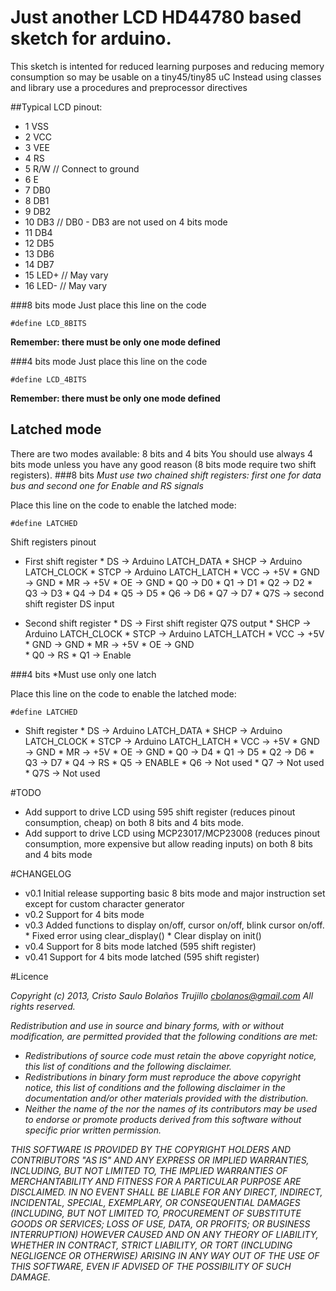 Just another LCD HD44780 based sketch for arduino.
=======================================
 
This sketch is intented for reduced learning purposes and reducing
memory consumption so may be usable on a tiny45/tiny85 uC
Instead using classes and library use a procedures and preprocessor directives
  
##Typical LCD pinout:
*    1 VSS
*    2 VCC
*    3 VEE
*    4 RS
*    5 R/W // Connect to ground
*    6 E
*    7 DB0
*    8 DB1
*    9 DB2
*   10 DB3 // DB0 - DB3 are not used on 4 bits mode
*   11 DB4
*   12 DB5 
*   13 DB6
*   14 DB7
*   15 LED+ // May vary
*   16 LED- // May vary
 
###8 bits mode
Just place this line on the code

    #define LCD_8BITS

**Remember: there must be only one mode defined**

###4 bits mode
Just place this line on the code

    #define LCD_4BITS

**Remember: there must be only one mode defined**

Latched mode
--------------------
  There are two modes available: 8 bits and 4 bits
  You should use always 4 bits mode unless you have any good reason (8 bits mode require two shift registers).
###8 bits
  *Must use two chained shift registers: first one for data bus and second one for Enable and RS signals*
  
Place this line on the code to enable the latched mode:

    #define LATCHED

Shift registers pinout

*    First shift register
    *    DS -> Arduino LATCH_DATA
    *    SHCP -> Arduino LATCH_CLOCK
    *    STCP -> Arduino LATCH_LATCH
    *    VCC -> +5V
    *    GND -> GND
    *    MR -> +5V
    *    OE -> GND
    *    Q0 -> D0
    *    Q1 -> D1
    *    Q2 -> D2
    *    Q3 -> D3
    *    Q4 -> D4
    *    Q5 -> D5
    *    Q6 -> D6
    *    Q7 -> D7
    *    Q7S -> second shift register DS input
       
*    Second shift register
    *    DS -> First shift register Q7S output
    *    SHCP -> Arduino LATCH_CLOCK
    *    STCP -> Arduino LATCH_LATCH
    *    VCC -> +5V
    *    GND -> GND
    *    MR -> +5V
    *    OE -> GND     
    *    Q0 -> RS
    *    Q1 -> Enable

###4 bits
  *Must use only one latch
  
Place this line on the code to enable the latched mode:

    #define LATCHED

*    Shift register
    *    DS -> Arduino LATCH_DATA
    *    SHCP -> Arduino LATCH_CLOCK
    *    STCP -> Arduino LATCH_LATCH
    *    VCC -> +5V
    *    GND -> GND
    *    MR -> +5V
    *    OE -> GND
    *    Q0 -> D4
    *    Q1 -> D5
    *    Q2 -> D6
    *    Q3 -> D7
    *    Q4 -> RS
    *    Q5 -> ENABLE
    *    Q6 -> Not used
    *    Q7 -> Not used
    *    Q7S -> Not used
       
#TODO
   - Add support to drive LCD using 595 shift register (reduces pinout consumption, cheap) on both 8 bits and 4 bits mode.
   - Add support to drive LCD using MCP23017/MCP23008 (reduces pinout consumption, more expensive but allow reading inputs) on both 8 bits and 4 bits mode 
 
#CHANGELOG
*    v0.1 Initial release supporting basic 8 bits mode and major instruction set except for custom character generator
*    v0.2 Support for 4 bits mode
*    v0.3 Added functions to display on/off, cursor on/off, blink cursor on/off. 
    *    Fixed error using clear_display()
    *    Clear display on init()
*    v0.4 Support for 8 bits mode latched (595 shift register)
*    v0.41 Support for 4 bits mode latched (595 shift register)

#Licence
 
_Copyright (c) 2013, Cristo Saulo Bolaños Trujillo <cbolanos@gmail.com>
All rights reserved._

_Redistribution and use in source and binary forms, with or without modification, are permitted provided that the following conditions are met:_

*    _Redistributions of source code must retain the above copyright notice, this list of conditions and the following disclaimer._
*    _Redistributions in binary form must reproduce the above copyright notice, this list of conditions and the following disclaimer in the documentation and/or other materials provided with the distribution._
*    _Neither the name of the <organization> nor the names of its contributors may be used to endorse or promote products derived from this software without specific prior written permission._

_THIS SOFTWARE IS PROVIDED BY THE COPYRIGHT HOLDERS AND CONTRIBUTORS "AS IS" AND
 ANY EXPRESS OR IMPLIED WARRANTIES, INCLUDING, BUT NOT LIMITED TO, THE IMPLIED
 WARRANTIES OF MERCHANTABILITY AND FITNESS FOR A PARTICULAR PURPOSE ARE
 DISCLAIMED. IN NO EVENT SHALL <COPYRIGHT HOLDER> BE LIABLE FOR ANY
 DIRECT, INDIRECT, INCIDENTAL, SPECIAL, EXEMPLARY, OR CONSEQUENTIAL DAMAGES
 (INCLUDING, BUT NOT LIMITED TO, PROCUREMENT OF SUBSTITUTE GOODS OR SERVICES;
 LOSS OF USE, DATA, OR PROFITS; OR BUSINESS INTERRUPTION) HOWEVER CAUSED AND
 ON ANY THEORY OF LIABILITY, WHETHER IN CONTRACT, STRICT LIABILITY, OR TORT
 (INCLUDING NEGLIGENCE OR OTHERWISE) ARISING IN ANY WAY OUT OF THE USE OF THIS
 SOFTWARE, EVEN IF ADVISED OF THE POSSIBILITY OF SUCH DAMAGE._
